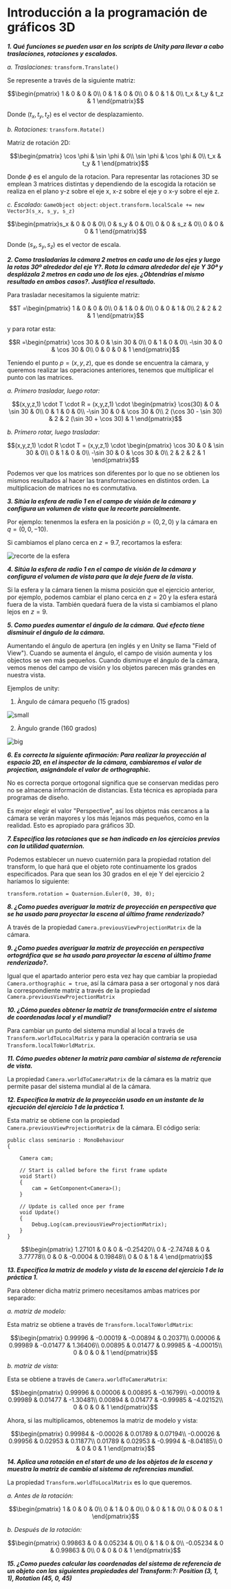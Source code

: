 # Introducción a la programación de gráficos 3D

 ***1. Qué funciones se pueden usar en los scripts de Unity para llevar a cabo traslaciones, rotaciones y escalados.***

*a. Traslaciones:* `transform.Translate()`

Se represente a través de la siguiente matriz: 

$$\begin{pmatrix} 
1 & 0 & 0 & 0\\
0 & 1 & 0 & 0\\
0 & 0 & 1 & 0\\
t_x & t_y & t_z & 1
\end{pmatrix}$$

Donde $(t_x, t_y, t_z)$ es el vector de desplazamiento.

*b. Rotaciones:* `transform.Rotate()`

Matriz de rotación 2D: 

$$\begin{pmatrix}
\cos \phi & \sin \phi & 0\\
\sin \phi & \cos \phi & 0\\
t_x & t_y & 1
\end{pmatrix}$$

Donde $\phi$ es el angulo de la rotacion.
Para representar las rotaciones 3D se emplean 3 matrices distintas y dependiendo de la escogida la rotación se realiza en el plano y-z sobre el eje x, x-z sobre el eje y o x-y sobre el eje z.

*c. Escalado:* `GameObject object`: `object.transform.localScale += new Vector3(s_x, s_y, s_z)`

$$\begin{pmatrix}s_x & 0 & 0 & 0\\
0 & s_y & 0 & 0\\
0 & 0 & s_z & 0\\
0 & 0 & 0 & 1
\end{pmatrix}$$

Donde $(s_x, s_y, s_z)$ es el vector de escala.

***2. Como trasladarías la cámara 2 metros en cada uno de los ejes y luego la rotas 30º alrededor del eje Y?. Rota la cámara alrededor del eje Y 30ª y desplázala 2 metros en cada uno de los ejes. ¿Obtendrías el mismo resultado en ambos casos?. Justifica el resultado.***

Para trasladar necesitamos la siguiente matriz:

$$T =\begin{pmatrix}
1 & 0 & 0 & 0\\
0 & 1 & 0 & 0\\
0 & 0 & 1 & 0\\
2 & 2 & 2 & 1
\end{pmatrix}$$

y para rotar esta:

$$R =\begin{pmatrix}
\cos 30 & 0 & \sin 30 & 0\\
0 & 1 & 0 & 0\\
-\sin 30 & 0 & \cos 30 & 0\\
0 & 0 & 0 & 1
\end{pmatrix}$$

Teniendo el punto $p = (x,y,z)$, que es donde se encuentra la cámara, y queremos realizar las operaciones anteriores, tenemos que multiplicar el punto con las matrices.

*a. Primero trasladar, luego rotar:*

$$(x,y,z,1) \cdot T \cdot R = (x,y,z,1) \cdot 
\begin{pmatrix}
\cos(30) & 0 & \sin 30 & 0\\
0 & 1 & 0 & 0\\
-\sin 30 & 0 & \cos 30 & 0\\
2 (\cos 30 - \sin 30) & 2 & 2 (\sin 30 + \cos 30) & 1
\end{pmatrix}$$

*b. Primero rotar, luego trasladar:*

$$(x,y,z,1) \cdot R \cdot T = (x,y,z,1) \cdot 
\begin{pmatrix}
\cos 30 & 0 & \sin 30 & 0\\
0 & 1 & 0 & 0\\
-\sin 30 & 0 & \cos 30 & 0\\
2 & 2 & 2 & 1
\end{pmatrix}$$

Podemos ver que los matrices son diferentes por lo que no se obtienen los mismos resultados al hacer las transformaciones en distintos orden. La multiplicacion de matrices no es conmutativa.

***3. Sitúa la esfera de radio 1 en el campo de visión de la cámara y configura un volumen de vista que la recorte parcialmente.***

Por ejemplo: tenenmos la esfera en la posición $p = (0,2,0)$ y la cámara en $q = (0,0,-10)$.

Si cambiamos el plano cerca en $z=9.7$, recortamos la esfera:

![recorte de la esfera](https://github.com/danicglez/Seminario-Mundos-Virtuales/blob/main/pregunta_3.PNG)

***4. Sitúa la esfera de radio 1 en el campo de visión de la cámara y configura el volumen de vista para que la deje fuera de la vista.***

Si la esfera y la cámara tienen la misma posición que el ejercicio anterior, por ejemplo, podemos cambiar el plano cerca en $z=20$ y la esfera estará fuera de la vista.
También quedará fuera de la vista si cambiamos el plano lejos en $z=9$.

***5. Como puedes aumentar el ángulo de la cámara. Qué efecto tiene disminuir el ángulo de la cámara.***

Aumentando el ángulo de apertura (en inglés y en Unity se llama "Field of View").
Cuando se aumenta el ángulo, el campo de visión aumenta y los objectos se ven más pequeños. 
Cuando disminuye el ángulo de la cámara, vemos menos del campo de visión y los objetos parecen más grandes en nuestra vista.

Ejemplos de unity:

1. Àngulo de cámara pequeño (15 grados)

![small](https://github.com/danicglez/Seminario-Mundos-Virtuales/blob/main/pregunta_5_small.PNG)

2. Àngulo grande (160 grados)

![big](https://github.com/danicglez/Seminario-Mundos-Virtuales/blob/main/pregunta_5_big.PNG)

***6. Es correcta la siguiente afirmación: Para realizar la proyección al espacio 2D, en el inspector de la cámara, cambiaremos el valor de projection, asignándole el valor de orthographic.***

No es correcta porque ortogonal significa que se conservan medidas pero no se almacena información de distancias. Esta técnica es apropiada para programas de diseño.

Es mejor elegir el valor "Perspective", así los objetos más cercanos a la cámara se verán mayores y los más lejanos más pequeños, como en la realidad. Esto es apropiado para gráficos 3D.

***7. Especifica las rotaciones que se han indicado en los ejercicios previos con la utilidad quaternion.***

Podemos establecer un nuevo cuaternión para la propiedad rotation del transform, lo que hará que el objeto rote continuamente los grados especificados. Para que sean los 30 grados en el eje Y del ejercicio 2 haríamos lo siguiente:

```
transform.rotation = Quaternion.Euler(0, 30, 0);
```

***8. ¿Como puedes averiguar la matriz de proyección en perspectiva que se ha usado para proyectar la escena al último frame renderizado?***

A través de la propiedad `Camera.previousViewProjectionMatrix` de la cámara.

***9. ¿Como puedes averiguar la matriz de proyección en perspectiva ortográfica que se ha usado para proyectar la escena al último frame renderizado?.***

Igual que el apartado anterior pero esta vez hay que cambiar la propiedad `Camera.orthographic = true`, así la cámara pasa a ser ortogonal y nos dará la correspondiente matriz a través de la propiedad `Camera.previousViewProjectionMatrix`

***10. ¿Cómo puedes obtener la matriz de transformación entre el sistema de coordenadas local y el mundial?***

Para cambiar un punto del sistema mundial al local a través de `Transform.worldToLocalMatrix` y para la operación contraria se usa `Transform.localToWorldMatrix`.

***11. Cómo puedes obtener la matriz para cambiar al sistema de referencia de vista.***

La propiedad `Camera.worldToCameraMatrix` de la cámara es la matriz que permite pasar del sistema mundial al de la cámara.

***12. Especifica la matriz de la proyección usado en un instante de la ejecución del ejercicio 1 de la práctica 1.***

Esta matriz se obtiene con la propiedad `Camera.previousViewProjectionMatrix` de la cámara. El código sería:

```
public class seminario : MonoBehaviour
{

    Camera cam;

    // Start is called before the first frame update
    void Start()
    {
        cam = GetComponent<Camera>();
    }

    // Update is called once per frame
    void Update()
    {
        Debug.Log(cam.previousViewProjectionMatrix);
    }
}
```

$$\begin{pmatrix}
1.27101 & 0 & 0 & -0.25420\\
0 & -2.74748 & 0 & 3.77778\\
0 & 0 & -0.0004 & 0.19848\\
0 & 0 & 1 & 4
\end{pmatrix}$$

***13. Especifica la matriz de modelo y vista de la escena del ejercicio 1 de la práctica 1.***

Para obtener dicha matriz primero necesitamos ambas matrices por separado:

*a. matriz de modelo:*

Esta matriz se obtiene a través de `Transform.localToWorldMatrix`:

$$\begin{pmatrix}
0.99996 &	-0.00019 & -0.00894 &	0.20371\\
0.00006 &	0.99989 &	-0.01477 &	1.36406\\
0.00895 &	0.01477 &	0.99985 &	-4.00015\\
0 &	0 &	0 &	1
\end{pmatrix}$$

*b. matriz de vista:*

Esta se obtiene a través de `Camera.worldToCameraMatrix`:

$$\begin{pmatrix}
0.99996 &	0.00006 &	0.00895	& -0.16799\\
-0.00019 &	0.99989 &	0.01477 &	-1.30481\\
0.00894 &	0.01477 &	-0.99985 &	-4.02152\\
0 & 0 &	0 &	1
\end{pmatrix}$$

Ahora, si las multiplicamos, obtenemos la matriz de modelo y vista:

$$\begin{pmatrix}
0.99984 &	-0.00026 &	0.01789 &	0.07194\\
-0.00026 &	0.99956 &	0.02953 &	0.11877\\
0.01789 &	0.02953 &	-0.9994 &	-8.04185\\
0 &	0 &	0 &	1
\end{pmatrix}$$

***14. Aplica una rotación en el start de uno de los objetos de la escena y muestra la matriz de cambio al sistema de referencias mundial.***

La propiedad `Transform.worldToLocalMatrix` es lo que queremos.

*a. Antes de la rotación:*

$$\begin{pmatrix}
1 & 0 &	0 &	0\\
0 &	1 &	0 &	0\\
0 &	0 &	1 &	0\\
0 &	0 &	0 &	1
\end{pmatrix}$$

*b. Después de la rotación:*

$$\begin{pmatrix}
0.99863 &	0 &	0.05234 &	0\\
0 &	1 &	0 &	0\\
-0.05234 & 0 &	0.99863 &	0\\
0 &	0 &	0 &	1
\end{pmatrix}$$

***15. ¿Como puedes calcular las coordenadas del sistema de referencia de un objeto con las siguientes propiedades del Transform:?: Position (3, 1, 1), Rotation (45, 0, 45)***

